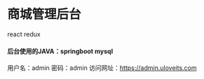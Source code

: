 # 商城管理后台
react redux

#### 后台使用的JAVA：springboot mysql

用户名：admin
密码：admin
访问网址：<https://admin.uloveits.com>
